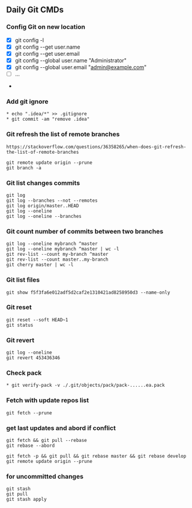 ## Daily Git CMDs

### Config Git on new location

- [x] git config -l
- [x] git config --get user.name
- [x] git config --get user.email
- [x] git config --global user.name "Administrator"
- [x] git config --global user.email "admin@example.com"
- [ ] ...
- 
### Add git ignore
```
* echo ".idea/*" >> .gitignore
* git commit -am "remove .idea"
```

### Git refresh the list of remote branches
```
https://stackoverflow.com/questions/36358265/when-does-git-refresh-the-list-of-remote-branches

git remote update origin --prune
git branch -a
```

### Git list changes commits
```
git log
git log --branches --not --remotes
git log origin/master..HEAD
git log --oneline
git log --oneline --branches
```

### Git count number of commits between two branches
```
git log --oneline mybranch ^master
git log --oneline mybranch ^master | wc -l
git rev-list --count my-branch ^master
git rev-list --count master..my-branch
git cherry master | wc -l
```

### Git list files
```
git show f5f3fa6e012adf5d2caf2e1310421ad8258950d3 --name-only
```

### Git reset
```
git reset --soft HEAD~1
git status
```

### Git  revert
```
git log --oneline
git revert 453436346
```

### Check pack
```
* git verify-pack -v ./.git/objects/pack/pack-......ea.pack
```

### Fetch with update repos list
```
git fetch --prune
```


### get last updates and abord if conflict
```
git fetch && git pull --rebase
git rebase --abord

git fetch -p && git pull && git rebase master && git rebase develop
git remote update origin --prune
```


### for uncommitted changes
```
git stash
git pull
git stash apply
```
